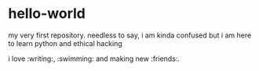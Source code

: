 # hello-world

my very first repository. needless to say, i am kinda confused but i am here to learn python and ethical hacking

i love :writing:, :swimming: and making new :friends:.
